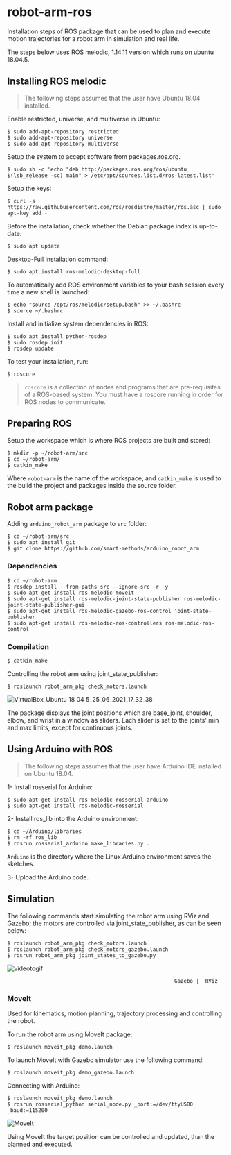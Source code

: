 # robot-arm-ros
Installation steps of ROS package that can be used to plan and execute motion trajectories for a robot arm in simulation and real life.

The steps below uses ROS melodic, 1.14.11 version which runs on ubuntu 18.04.5.


## Installing ROS melodic
> The following steps assumes that the user have Ubuntu 18.04 installed.


Enable restricted, universe, and multiverse in Ubuntu:
``` 
$ sudo add-apt-repository restricted
$ sudo add-apt-repository universe
$ sudo add-apt-repository multiverse
```

Setup the system to accept software from packages.ros.org.
```
$ sudo sh -c 'echo "deb http://packages.ros.org/ros/ubuntu $(lsb_release -sc) main" > /etc/apt/sources.list.d/ros-latest.list'
```

Setup the keys:
```
$ curl -s https://raw.githubusercontent.com/ros/rosdistro/master/ros.asc | sudo apt-key add -
```

Before the installation, check whether the Debian package index is up-to-date:
```
$ sudo apt update
```

Desktop-Full Installation command:
```
$ sudo apt install ros-melodic-desktop-full
```

To automatically add ROS environment variables to your bash session every time a new shell is launched:
```
$ echo "source /opt/ros/melodic/setup.bash" >> ~/.bashrc
$ source ~/.bashrc
```

Install and initialize system dependencies in ROS:
```
$ sudo apt install python-rosdep
$ sudo rosdep init
$ rosdep update
```

To test your installation, run:
```
$ roscore
```
> `roscore` is a collection of nodes and programs that are pre-requisites of a ROS-based system. You must have a roscore running in order for ROS nodes to communicate. 

## Preparing ROS
Setup the workspace which is where ROS projects are built and stored:
```
$ mkdir -p ~/robot-arm/src
$ cd ~/robot-arm/
$ catkin_make
```
Where `robot-arm` is the name of the workspace, and `catkin_make` is used to the build the project and packages inside the source folder.

## Robot arm package  
Adding `arduino_robot_arm` package to `src` folder:
```
$ cd ~/robot-arm/src
$ sudo apt install git
$ git clone https://github.com/smart-methods/arduino_robot_arm 
```

### Dependencies 
```
$ cd ~/robot-arm
$ rosdep install --from-paths src --ignore-src -r -y
$ sudo apt-get install ros-melodic-moveit
$ sudo apt-get install ros-melodic-joint-state-publisher ros-melodic-joint-state-publisher-gui
$ sudo apt-get install ros-melodic-gazebo-ros-control joint-state-publisher
$ sudo apt-get install ros-melodic-ros-controllers ros-melodic-ros-control
```
### Compilation 
```
$ catkin_make
```

Controlling the robot arm using joint_state_publisher:
```
$ roslaunch robot_arm_pkg check_motors.launch
```
![VirtualBox_Ubuntu 18 04 5_25_06_2021_17_32_38](https://user-images.githubusercontent.com/52850659/123443032-2f6c1300-d5de-11eb-8c8f-144e80d8aaf2.png)

The package displays the joint positions which are base_joint, shoulder, elbow, and wrist in a window as sliders. Each slider is set to the joints' min and max limits, except for continuous joints. 


## Using Arduino with ROS
> The following steps assumes that the user have Arduino IDE installed on Ubuntu 18.04.

1- Install rosserial for Arduino:
```
$ sudo apt-get install ros-melodic-rosserial-arduino
$ sudo apt-get install ros-melodic-rosserial
```

2- Install ros_lib into the Arduino environment:
```
$ cd ~/Arduino/libraries
$ rm -rf ros_lib
$ rosrun rosserial_arduino make_libraries.py .
```
`Arduino` is the directory where the Linux Arduino environment saves the sketches.

3- Upload the Arduino code.

## Simulation

The following commands start simulating the robot arm using RViz and Gazebo; the motors are controlled via joint_state_publisher, as can be seen below:
```
$ roslaunch robot_arm_pkg check_motors.launch
$ roslaunch robot_arm_pkg check_motors_gazebo.launch
$ rosrun robot_arm_pkg joint_states_to_gazebo.py
```

![videotogif](https://user-images.githubusercontent.com/52850659/123521175-ccea4400-d6bd-11eb-88de-6c262bd43f35.gif)

                                                          Gazebo |  RViz
                                                          
### MoveIt
Used for kinematics, motion planning, trajectory processing and controlling the robot.

To run the robot arm using MoveIt package:
```
$ roslaunch moveit_pkg demo.launch
```

To launch MoveIt with Gazebo simulator use the following command:
```
$ roslaunch moveit_pkg demo_gazebo.launch
```

Connecting with Arduino:
```
$ roslaunch moveit_pkg demo.launch
$ rosrun rosserial_python serial_node.py _port:=/dev/ttyUSB0 _baud:=115200
```

![MoveIt](https://user-images.githubusercontent.com/52850659/123521641-a4177e00-d6c0-11eb-924c-b0c5d289972c.png)

Using MoveIt the target position can be controlled and updated, than the planned and executed.

